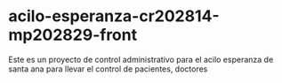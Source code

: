# acilo-esperanza-cr202814-mp202829-front
Este es un proyecto de control administrativo para el acilo esperanza de santa ana para llevar el control de pacientes, doctores 
